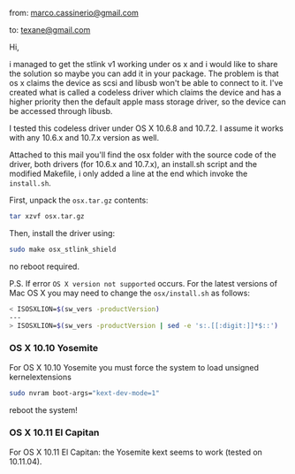 from: marco.cassinerio@gmail.com

to: texane@gmail.com

Hi,

i managed to get the stlink v1 working under os x and i would like to share the solution so maybe you can add it in your package.
The problem is that os x claims the device as scsi and libusb won't be able to connect to it.
I've created what is called a codeless driver which claims the device and has a higher priority then the default apple mass storage driver, so the device can be accessed through libusb.

I tested this codeless driver under OS X 10.6.8 and 10.7.2.
I assume it works with any 10.6.x and 10.7.x version as well.

Attached to this mail you'll find the osx folder with the source code of the driver, both drivers (for 10.6.x and 10.7.x), an install.sh script and the modified Makefile, i only added a line at the end which invoke the `install.sh`.

First, unpack the `osx.tar.gz` contents:
```bash
tar xzvf osx.tar.gz
```

Then, install the driver using:
```bash
sudo make osx_stlink_shield
```

no reboot required.

P.S. If error `OS X version not supported` occurs. For the latest versions of Mac OS X you may need to change the `osx/install.sh` as follows:
```bash
< ISOSXLION=$(sw_vers -productVersion)
---
> ISOSXLION=$(sw_vers -productVersion | sed -e 's:.[[:digit:]]*$::')
```

### OS X 10.10 Yosemite

For OS X 10.10 Yosemite you must force the system to load unsigned kernelextensions

```bash
sudo nvram boot-args="kext-dev-mode=1"
```

reboot the system!

### OS X 10.11 El Capitan

For OS X 10.11 El Capitan: the Yosemite kext seems to work (tested on 10.11.04).
